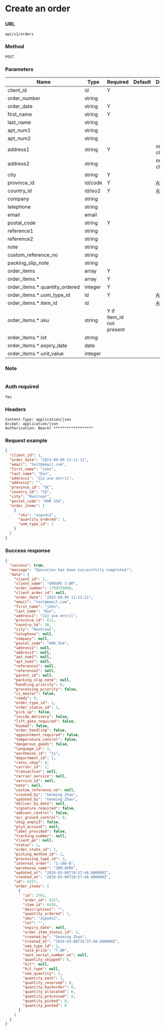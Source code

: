 # Create an order

### URL

```text
api/v1/orders
```

### Method

```text
POST
```

### Parameters

| Name                           | Type    | Required                 | Default | Description                        |
|--------------------------------|---------|--------------------------|---------|------------------------------------|
| client_id                      | id      | Y                        |         |                                    |
| order_number                   | string  |                          |         |                                    |
| order_date                     | string  | Y                        |         |                                    |
| first_name                     | string  | Y                        |         |                                    |
| last_name                      | string  |                          |         |                                    |
| apt_num1                       | string  |                          |         |                                    |
| apt_num2                       | string  |                          |         |                                    |
| address1                       | string  | Y                        |         | max 35 characters                  |
| address2                       | string  |                          |         | max 35 characters                  |
| city                           | string  | Y                        |         |                                    |
| province_id                    | id/code | Y                        |         | [APIs](../Others/get_provinces.md) |
| country_id                     | id/iso2 | Y                        |         | [APIs](../Others/get_countries.md) |
| company                        | string  |                          |         |                                    |
| telephone                      | string  |                          |         |                                    |
| email                          | email   |                          |         |                                    |
| postal_code                    | string  | Y                        |         |                                    |
| reference1                     | string  |                          |         |                                    |
| reference2                     | string  |                          |         |                                    |
| note                           | string  |                          |         |                                    |
| custom_reference_no            | string  |                          |         |                                    |
| packing_slip_note              | string  |                          |         |                                    |
| order_items                    | array   | Y                        |         |                                    |
| order_items.*                  | array   | Y                        |         |                                    |
| order_items.*.quantity_ordered | integer | Y                        |         |                                    |
| order_items.*.uom_type_id      | id      | Y                        |         | [APIs](../Others/get_uom_types.md) |
| order_items.*.item_id          | id      |                          |         | [APIs](../Products/get_items.md)   |
| order_items.*.sku              | string  | Y if item_id not present |         |                                    |
| order_items.*.lot              | string  |                          |         |                                    |
| order_items.*.expiry_date      | date    |                          |         |                                    |
| order_items.*.unit_value       | integer |                          |         |                                    |

### Note

```text

```

### Auth required

```text
Yes
```

### Headers

```text
Content-Type: application/json
Accept: application/json
Authorization: Bearer ******************
```

### Request example

```json
{
  "client_id": 1,
  "order_date": "2023-09-09 11:11:11",
  "email": "test@email.com",
  "first_name": "john",
  "last_name": "Don",
  "address1": "222 ave mntril",
  "address2": "",
  "province_id": "QC",
  "country_id": "CA",
  "city": "Montreal",
  "postal_code": "H9R 3S4",
  "order_items": [
    {
      "sku": "aipods2",
      "quantity_ordered": 1,
      "uom_type_id": 1
    }
  ]
}
```

### Success response

```json
{
  "success": true,
  "message": "Operation has been successfully completed!",
  "data": {
    "client_id": 1,
    "client_name": "GROUPE 3-DM",
    "order_number": 1709755068,
    "client_order_id": null,
    "order_date": "2023-09-09 11:11:11",
    "email": "test@email.com",
    "first_name": "john",
    "last_name": "Don",
    "address1": "222 ave mntril",
    "province_id": 612,
    "country_id": 38,
    "city": "Montreal",
    "telephone": null,
    "company": null,
    "postal_code": "H9R 3S4",
    "address2": null,
    "address3": null,
    "apt_num1": null,
    "apt_num2": null,
    "reference1": null,
    "reference2": null,
    "parent_id": null,
    "packing_slip_note": null,
    "handling_priority": 0,
    "processing_priority": false,
    "is_master": false,
    "ready": 0,
    "order_type_id": 1,
    "order_status_id": 1,
    "pick_up": false,
    "inside_delivery": false,
    "lift_gate_required": false,
    "hazmat": false,
    "order_handling": false,
    "appointment_required": false,
    "temperature_control": false,
    "dangerous_goods": false,
    "language_id": 1,
    "warehouse_id": "11",
    "department_id": 2,
    "rates_shop": 0,
    "carrier_id": 1,
    "transaction": null,
    "carrier_service": null,
    "service_id": null,
    "note": null,
    "custom_reference_no": null,
    "created_by": "Genming Zhao",
    "updated_by": "Genming Zhao",
    "deliver_by_date": null,
    "signature_required": false,
    "ambient_control": false,
    "air_ground_control": 0,
    "ship_onpty3": false,
    "pty3_account": null,
    "label_provided": false,
    "tracking_number": null,
    "client_po": null,
    "status": 1,
    "order_state_id": 1,
    "picking_method_id": 2,
    "processing_type_id": 3,
    "internal_order": "1-186-B",
    "warehouse_name": "3DM-AVRO",
    "updated_at": "2024-03-06T19:57:48.000000Z",
    "created_at": "2024-03-06T19:57:48.000000Z",
    "id": 6157,
    "order_items": [
      {
        "id": 2701,
        "order_id": 6157,
        "item_id": 6439,
        "descriptions": "",
        "quantity_ordered": 1,
        "sku": "aipods2",
        "lot": "",
        "expiry_date": null,
        "order_item_status_id": 3,
        "created_by": "Genming Zhao",
        "created_at": "2024-03-06T19:57:48.000000Z",
        "uom_type_id": 1,
        "sale_price": "7.00",
        "sent_serial_number_on": null,
        "quantity_shipped": 0,
        "kit": null,
        "kit_type": null,
        "uom_quantity": 1,
        "quantity_each": 1,
        "quantity_reserved": 0,
        "quantity_backorder": 0,
        "quantity_allocated": 0,
        "quantity_processed": 0,
        "quantity_picked": 0,
        "quantity_packed": 0
      }
    ]
  }
}
```
